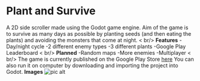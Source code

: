 # Plant and Survive
A 2D side scroller made using the Godot game engine. Aim of the game is to survive as many days as possible by planting seeds (and then eating the plants) and avoiding the monsters that come at night.
< br/>
**Features**
-Day/night cycle
-2 different enemy types
-3 different plants
-Google Play Leaderboard
< br/>
**Planned**
-Random maps
-More enemies
-Multiplayer
< br/>
The game is currently published on the Google Play Store [here](https://play.google.com/store/apps/details?id=org.godotengine.gamejam)
You can also run it on computer by downloading and importing the project into Godot. 
**Images**
![pic alt](https://github.com/Wallace99/GameJam/controls.png)
